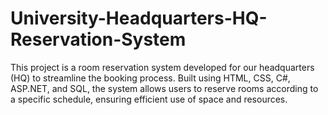 # University-Headquarters-HQ-Reservation-System
This project is a room reservation system developed for our headquarters (HQ) to streamline the booking process. Built using HTML, CSS, C#, ASP.NET, and SQL, the system allows users to reserve rooms according to a specific schedule, ensuring efficient use of space and resources.
